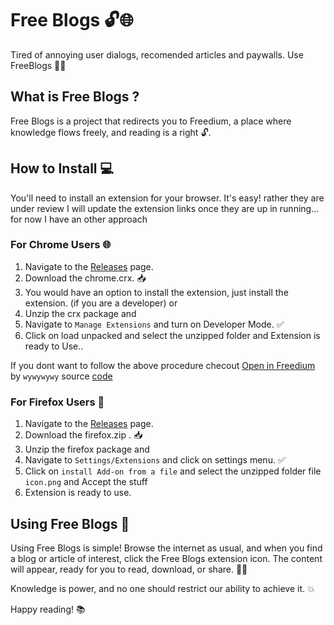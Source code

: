 # Free Blogs 🔓🌐
Tired of annoying user dialogs, recomended articles and paywalls. Use FreeBlogs 🦋✨

## What is Free Blogs ?

Free Blogs is a project that redirects you to Freedium, a place where knowledge flows freely, and reading is a right 🔓.

## How to Install 💻

You'll need to install an extension for your browser. It's easy! rather they are under review I will update the extension links once they are up in running... for now I have an other approach

### For Chrome Users 🌐

1. Navigate to the [Releases](https://github.com/bharathajjarapu/FreeBlogs/releases/download/1.0/chrome.crx) page.
2. Download the chrome.crx. 📥
3. You would have an option to install the extension, just install the extension. (if you are a developer) or
4. Unzip the crx package and
5. Navigate to `Manage Extensions` and turn on Developer Mode. ✅
6. Click on load unpacked and select the unzipped folder and Extension is ready to Use..

If you dont want to follow the above procedure checout [Open in Freedium](https://chrome.google.com/webstore/detail/open-in-freedium/giibjnmcmkglpdichdiabecdkeefknak) by `wywywywy` source [code](https://github.com/wywywywy/freedium-browser-extension
)
### For Firefox Users 🦊

1. Navigate to the [Releases](https://github.com/bharathajjarapu/FreeBlogs/releases/download/1.0/firefox.zip) page.
2. Download the firefox.zip . 📥
4. Unzip the firefox package and
5. Navigate to `Settings/Extensions` and click on settings menu. ✅
6. Click on `install Add-on from a file` and select the unzipped folder file `icon.png` and Accept the stuff
7. Extension is ready to use.

## Using Free Blogs 🚀

Using Free Blogs is simple! Browse the internet as usual, and when you find a blog or article of interest, click the Free Blogs extension icon. The content will appear, ready for you to read, download, or share. 📖🤝

Knowledge is power, and no one should restrict our ability to achieve it. 💥 

Happy reading! 📚
